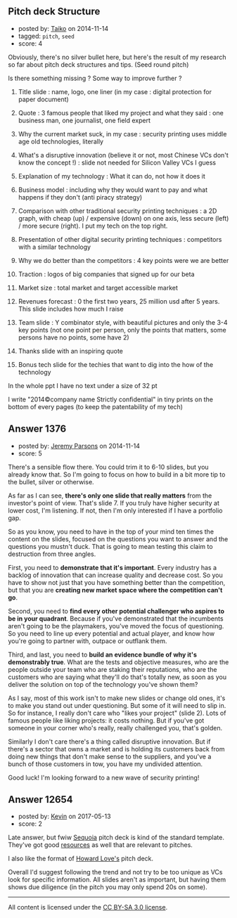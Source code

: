 ## Pitch deck Structure

- posted by: [Taiko](https://stackexchange.com/users/334941/taiko) on 2014-11-14
- tagged: `pitch`, `seed`
- score: 4

<p>Obviously, there's no silver bullet here, but here's the result of my research so far about pitch deck structures and tips. (Seed round pitch)</p>

<p>Is there something missing ?
Some way to improve further ?</p>

<ol>
<li><p>Title slide : name, logo, one liner (in my case : digital protection for paper document)</p></li>
<li><p>Quote : 3 famous people that liked my project and what they said : one business man, one journalist, one field expert</p></li>
<li><p>Why the current market suck, in my case : security printing uses middle age old technologies, literally</p></li>
<li><p>What's a disruptive innovation (believe it or not, most Chinese VCs don't know the concept !) : slide not needed for Silicon Valley VCs I guess</p></li>
<li><p>Explanation of my technology : What it can do, not how it does it</p></li>
<li><p>Business model : including why they would want to pay and what happens if they don't (anti piracy strategy)</p></li>
<li><p>Comparison with other traditional security printing techniques : a 2D graph, with cheap (up) / expensive (down) on one axis, less secure (left) / more secure (right). I put my tech on the top right.</p></li>
<li><p>Presentation of other digital security printing techniques : competitors with a similar technology</p></li>
<li><p>Why we do better than the competitors : 4 key points were we are better</p></li>
<li><p>Traction : logos of big companies that signed up for our beta</p></li>
<li><p>Market size : total market and target accessible market</p></li>
<li><p>Revenues forecast : 0 the first two years, 25 million usd after 5 years. This slide includes how much I raise</p></li>
<li><p>Team slide : Y combinator style, with beautiful pictures and only the 3-4 key points (not one point per person, only the points that matters, some persons have no points, some have 2)</p></li>
<li><p>Thanks slide with an inspiring quote</p></li>
<li><p>Bonus tech slide for the techies that want to dig into the how of the technology</p></li>
</ol>

<p>In the whole ppt I have no text under a size of 32 pt</p>

<p>I write "2014©company name Strictly confidential" in tiny prints on the bottom of every pages (to keep the patentability of my tech)</p>



## Answer 1376

- posted by: [Jeremy Parsons](https://stackexchange.com/users/497810/jeremy-parsons) on 2014-11-14
- score: 5

<p>There's a sensible flow there. You could trim it to 6-10 slides, but you already know that. So I'm going to focus on how to build in a bit more tip to the bullet, silver or otherwise.</p>

<p>As far as I can see, <strong>there's only one slide that really matters</strong> from the investor's point of view. That's slide 7. If you truly have higher security at lower cost, I'm listening. If not, then I'm only interested if I have a portfolio gap.</p>

<p>So as you know, you need to have in the top of your mind ten times the content on the slides, focused on the questions you want to answer and the questions you mustn't duck. That is going to mean testing this claim to destruction from three angles. </p>

<p>First, you need to <strong>demonstrate that it's important</strong>. Every industry has a backlog of innovation that can increase quality and decrease cost. So you have to show not just that you have something better than the competition, but that you are <strong>creating new market space where the competition can't go</strong>.</p>

<p>Second, you need to <strong>find every other potential challenger who aspires to be in your quadrant</strong>. Because if you've demonstrated that the incumbents aren't going to be the playmakers, you've moved the focus of questioning. So you need to line up every potential and actual player, and know how you're going to partner with, outpace or outflank them.</p>

<p>Third, and last, you need to <strong>build an evidence bundle of why it's demonstrably true</strong>. What are the tests and objective measures, who are the people outside your team who are staking their reputations, who are the customers who are saying what they'll do that's totally new, as soon as you deliver the solution on top of the technology you've shown them?</p>

<p>As I say, most of this work isn't to make new slides or change old ones, it's to make you stand out under questioning. But some of it will need to slip in. So for instance, I really don't care who "likes your project" (slide 2). Lots of famous people like liking projects: it costs nothing. But if you've got someone in your corner who's really, really challenged you, that's golden.</p>

<p>Similarly I don't care there's a thing called disruptive innovation. But if there's a sector that owns a market and is holding its customers back from doing new things that don't make sense to the suppliers, and you've a bunch of those customers in tow, you have my undivided attention.</p>

<p>Good luck! I'm looking forward to a new wave of security printing!</p>



## Answer 12654

- posted by: [Kevin](https://stackexchange.com/users/993338/kevin) on 2017-05-13
- score: 2

<p>Late answer, but fwiw <a href="http://%20https://www.slideshare.net/PitchDeckCoach/sequoia-capital-pitchdecktemplate" rel="nofollow noreferrer">Sequoia</a> pitch deck is kind of the standard template. They've got good <a href="https://www.sequoiacap.com/article/how-to-present-to-investors/" rel="nofollow noreferrer">resources</a> as well that are relevant to pitches.</p>

<p>I also like the format of <a href="http://www.howardlove.com/perfect-pitch-deck/" rel="nofollow noreferrer">Howard Love's</a> pitch deck.</p>

<p>Overall I'd suggest following the trend and not try to be too unique as VCs look for specific information. All slides aren't as important, but having them shows due diligence (in the pitch you may only spend 20s on some).</p>




---

All content is licensed under the [CC BY-SA 3.0 license](https://creativecommons.org/licenses/by-sa/3.0/).
